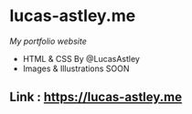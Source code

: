 # lucas-astley.me
*My portfolio website*

- HTML & CSS By @LucasAstley
- Images & Illustrations SOON

## Link : https://lucas-astley.me
